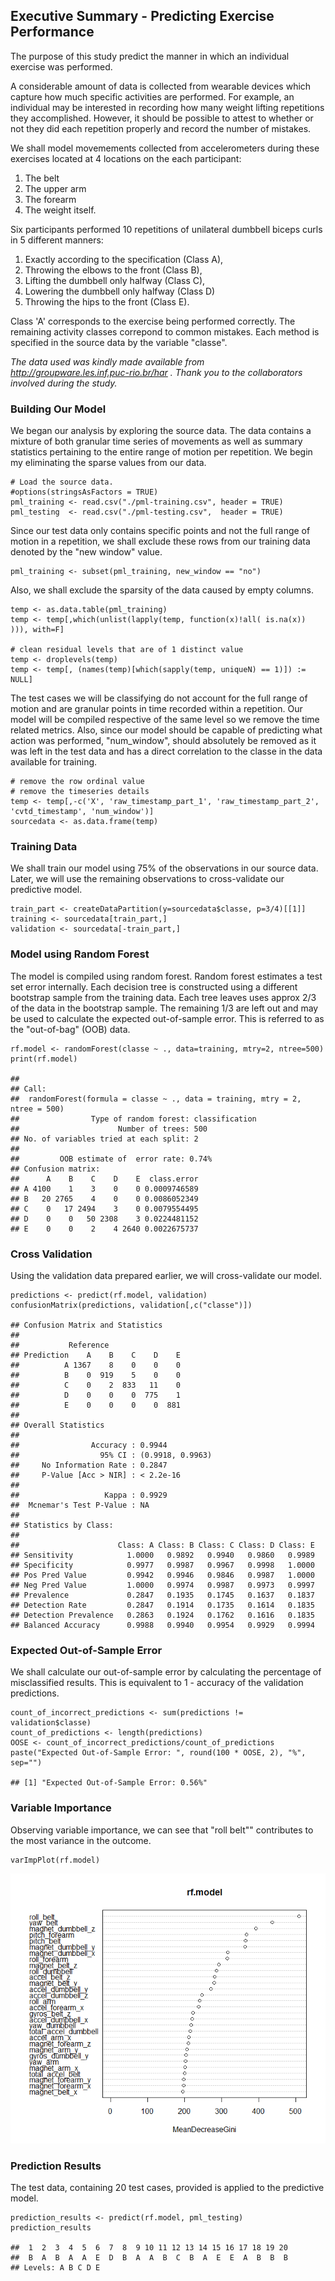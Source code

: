 Executive Summary - Predicting Exercise Performance
---------------------------------------------------

The purpose of this study predict the manner in which an individual
exercise was performed.

A considerable amount of data is collected from wearable devices which
capture how much specific activities are performed. For example, an
individual may be interested in recording how many weight lifting
repetitions they accomplished. However, it should be possible to attest
to whether or not they did each repetition properly and record the
number of mistakes.

We shall model movemements collected from accelerometers during these
exercises located at 4 locations on the each participant:

1.  The belt
2.  The upper arm
3.  The forearm
4.  The weight itself.

Six participants performed 10 repetitions of unilateral dumbbell biceps
curls in 5 different manners:

1.  Exactly according to the specification (Class A),
2.  Throwing the elbows to the front (Class B),
3.  Lifting the dumbbell only halfway (Class C),
4.  Lowering the dumbbell only halfway (Class D)
5.  Throwing the hips to the front (Class E).

Class 'A' corresponds to the exercise being performed correctly. The
remaining activity classes correpond to common mistakes. Each method is
specified in the source data by the variable "classe".

*The data used was kindly made available from
<http://groupware.les.inf.puc-rio.br/har> . Thank you to the
collaborators involved during the study.*

### Building Our Model

We began our analysis by exploring the source data. The data contains a
mixture of both granular time series of movements as well as summary
statistics pertaining to the entire range of motion per repetition. We
begin my eliminating the sparse values from our data.

    # Load the source data.
    #options(stringsAsFactors = TRUE)
    pml_training <- read.csv("./pml-training.csv", header = TRUE)
    pml_testing  <- read.csv("./pml-testing.csv",  header = TRUE)

Since our test data only contains specific points and not the full range
of motion in a repetition, we shall exclude these rows from our training
data denoted by the "new window" value.

    pml_training <- subset(pml_training, new_window == "no")

Also, we shall exclude the sparsity of the data caused by empty columns.

    temp <- as.data.table(pml_training)
    temp <- temp[,which(unlist(lapply(temp, function(x)!all( is.na(x)) ))), with=F]

    # clean residual levels that are of 1 distinct value
    temp <- droplevels(temp)
    temp <- temp[, (names(temp)[which(sapply(temp, uniqueN) == 1)]) := NULL]

The test cases we will be classifying do not account for the full range
of motion and are granular points in time recorded within a repetition.
Our model will be compiled respective of the same level so we remove the
time related metrics. Also, since our model should be capable of
predicting what action was performed, "num\_window", should absolutely
be removed as it was left in the test data and has a direct correlation
to the classe in the data available for training.

    # remove the row ordinal value
    # remove the timeseries details
    temp <- temp[,-c('X', 'raw_timestamp_part_1', 'raw_timestamp_part_2', 'cvtd_timestamp', 'num_window')]
    sourcedata <- as.data.frame(temp)

### Training Data

We shall train our model using 75% of the observations in our source
data. Later, we will use the remaining observations to cross-validate
our predictive model.

    train_part <- createDataPartition(y=sourcedata$classe, p=3/4)[[1]]
    training <- sourcedata[train_part,]
    validation <- sourcedata[-train_part,]

### Model using Random Forest

The model is compiled using random forest. Random forest estimates a
test set error internally. Each decision tree is constructed using a
different bootstrap sample from the training data. Each tree leaves uses
approx 2/3 of the data in the bootstrap sample. The remaining 1/3 are
left out and may be used to calculate the expected out-of-sample error.
This is referred to as the "out-of-bag" (OOB) data.

    rf.model <- randomForest(classe ~ ., data=training, mtry=2, ntree=500)
    print(rf.model)

    ## 
    ## Call:
    ##  randomForest(formula = classe ~ ., data = training, mtry = 2,      ntree = 500) 
    ##                Type of random forest: classification
    ##                      Number of trees: 500
    ## No. of variables tried at each split: 2
    ## 
    ##         OOB estimate of  error rate: 0.74%
    ## Confusion matrix:
    ##      A    B    C    D    E  class.error
    ## A 4100    1    3    0    0 0.0009746589
    ## B   20 2765    4    0    0 0.0086052349
    ## C    0   17 2494    3    0 0.0079554495
    ## D    0    0   50 2308    3 0.0224481152
    ## E    0    0    2    4 2640 0.0022675737

### Cross Validation

Using the validation data prepared earlier, we will cross-validate our
model.

    predictions <- predict(rf.model, validation)
    confusionMatrix(predictions, validation[,c("classe")])

    ## Confusion Matrix and Statistics
    ## 
    ##           Reference
    ## Prediction    A    B    C    D    E
    ##          A 1367    8    0    0    0
    ##          B    0  919    5    0    0
    ##          C    0    2  833   11    0
    ##          D    0    0    0  775    1
    ##          E    0    0    0    0  881
    ## 
    ## Overall Statistics
    ##                                           
    ##                Accuracy : 0.9944          
    ##                  95% CI : (0.9918, 0.9963)
    ##     No Information Rate : 0.2847          
    ##     P-Value [Acc > NIR] : < 2.2e-16       
    ##                                           
    ##                   Kappa : 0.9929          
    ##  Mcnemar's Test P-Value : NA              
    ## 
    ## Statistics by Class:
    ## 
    ##                      Class: A Class: B Class: C Class: D Class: E
    ## Sensitivity            1.0000   0.9892   0.9940   0.9860   0.9989
    ## Specificity            0.9977   0.9987   0.9967   0.9998   1.0000
    ## Pos Pred Value         0.9942   0.9946   0.9846   0.9987   1.0000
    ## Neg Pred Value         1.0000   0.9974   0.9987   0.9973   0.9997
    ## Prevalence             0.2847   0.1935   0.1745   0.1637   0.1837
    ## Detection Rate         0.2847   0.1914   0.1735   0.1614   0.1835
    ## Detection Prevalence   0.2863   0.1924   0.1762   0.1616   0.1835
    ## Balanced Accuracy      0.9988   0.9940   0.9954   0.9929   0.9994

### Expected Out-of-Sample Error

We shall calculate our out-of-sample error by calculating the percentage
of misclassified results. This is equivalent to 1 - accuracy of the
validation predictions.

    count_of_incorrect_predictions <- sum(predictions != validation$classe)
    count_of_predictions <- length(predictions)
    OOSE <- count_of_incorrect_predictions/count_of_predictions
    paste("Expected Out-of-Sample Error: ", round(100 * OOSE, 2), "%", sep="")

    ## [1] "Expected Out-of-Sample Error: 0.56%"

### Variable Importance

Observing variable importance, we can see that "roll belt"" contributes
to the most variance in the outcome.

    varImpPlot(rf.model)

![](Practical_Machine_Learning_Project_files/figure-markdown_strict/unnamed-chunk-9-1.png)

### Prediction Results

The test data, containing 20 test cases, provided is applied to the
predictive model.

    prediction_results <- predict(rf.model, pml_testing)
    prediction_results

    ##  1  2  3  4  5  6  7  8  9 10 11 12 13 14 15 16 17 18 19 20 
    ##  B  A  B  A  A  E  D  B  A  A  B  C  B  A  E  E  A  B  B  B 
    ## Levels: A B C D E
